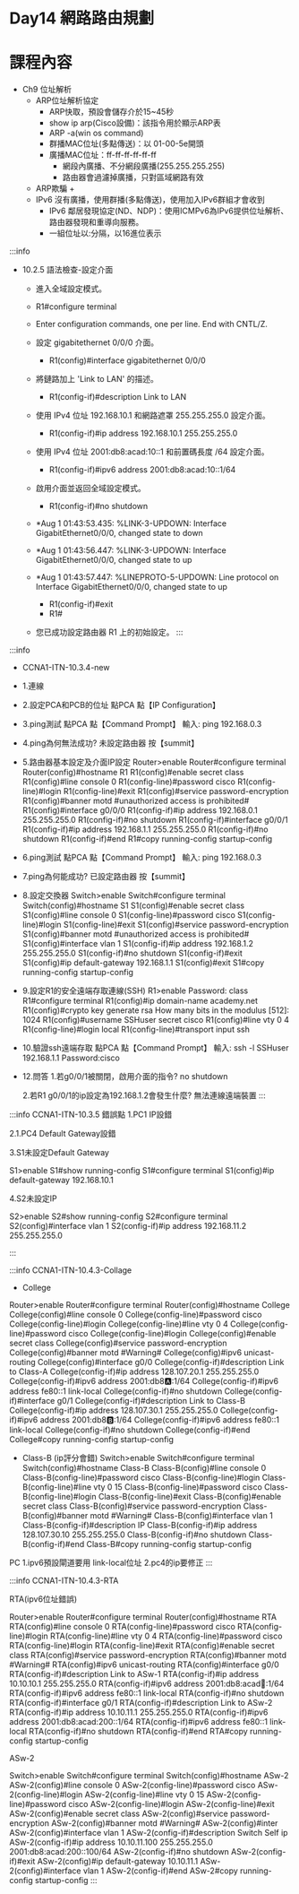 # Day14 網路路由規劃

# 課程內容
+ Ch9 位址解析
    + ARP位址解析協定
        + ARP快取，預設會儲存介於15~45秒
        + show ip arp(Cisco設備)：該指令用於顯示ARP表
        + ARP -a(win os command)
        + 群播MAC位址(多點傳送)：以 01-00-5e開頭
        + 廣播MAC位址：ff-ff-ff-ff-ff-ff
            + 網段內廣播、不分網段廣播(255.255.255.255)
            + 路由器會過濾掉廣播，只對區域網路有效
    + ARP欺騙
        + 
    + IPv6 沒有廣播，使用群播(多點傳送)，使用加入IPv6群組才會收到
        + IPv6 鄰居發現協定(ND、NDP)：使用ICMPv6為IPv6提供位址解析、路由器發現和重導向服務。
        + 一組位址以:分隔，以16進位表示


:::info
+ 10.2.5 語法檢查-設定介面
    + 進入全域設定模式。
    + R1#configure terminal
    + Enter configuration commands, one per line. End with CNTL/Z.
    + 設定 gigabitethernet 0/0/0 介面。
        + R1(config)#interface gigabitethernet 0/0/0

    + 將鏈路加上 'Link to LAN' 的描述。
        + R1(config-if)#description Link to LAN

    + 使用 IPv4 位址 192.168.10.1 和網路遮罩 255.255.255.0 設定介面。
        + R1(config-if)#ip address 192.168.10.1 255.255.255.0

    + 使用 IPv4 位址 2001:db8:acad:10::1 和前置碼長度 /64 設定介面。
        + R1(config-if)#ipv6 address 2001:db8:acad:10::1/64
    + 啟用介面並返回全域設定模式。
        + R1(config-if)#no shutdown

    + \*Aug 1 01:43:53.435: %LINK-3-UPDOWN: Interface GigabitEthernet0/0/0, changed state to down
    + \*Aug 1 01:43:56.447: %LINK-3-UPDOWN: Interface GigabitEthernet0/0/0, changed state to up
    + \*Aug 1 01:43:57.447: %LINEPROTO-5-UPDOWN: Line protocol on Interface GigabitEthernet0/0/0, changed state to up
        + R1(config-if)#exit
        + R1#
    + 您已成功設定路由器 R1 上的初始設定。
:::

:::info
+ CCNA1-ITN-10.3.4-new

+ 1.連線
+ 2.設定PCA和PCB的位址
  點PCA
  點【IP Configuration】
+ 3.ping測試
  點PCA
  點【Command Prompt】
  輸入:
    ping 192.168.0.3
+ 4.ping為何無法成功?
  未設定路由器
  按【summit】
+ 5.路由器基本設定及介面IP設定
Router>enable
Router#configure terminal 
Router(config)#hostname R1
R1(config)#enable secret class
R1(config)#line console 0
R1(config-line)#password cisco
R1(config-line)#login
R1(config-line)#exit
R1(config)#service password-encryption 
R1(config)#banner motd #unauthorized access is prohibited#
R1(config)#interface g0/0/0
R1(config-if)#ip address 192.168.0.1 255.255.255.0
R1(config-if)#no shutdown 
R1(config-if)#interface g0/0/1
R1(config-if)#ip address 192.168.1.1 255.255.255.0
R1(config-if)#no shutdown 
R1(config-if)#end
R1#copy running-config startup-config 
+ 6.ping測試
  點PCA
  點【Command Prompt】
  輸入:
    ping 192.168.0.3

+ 7.ping為何能成功?
  已設定路由器
  按【summit】

+ 8.設定交換器
Switch>enable 
Switch#configure terminal 
Switch(config)#hostname S1
S1(config)#enable secret class
S1(config)#line console 0
S1(config-line)#password cisco
S1(config-line)#login
S1(config-line)#exit
S1(config)#service password-encryption 
S1(config)#banner motd #unauthorized access is prohibited#
S1(config)#interface vlan 1
S1(config-if)#ip address 192.168.1.2 255.255.255.0
S1(config-if)#no shutdown 
S1(config-if)#exit
S1(config)#ip default-gateway 192.168.1.1
S1(config)#exit
S1#copy running-config startup-config 
+ 9.設定R1的安全遠端存取連線(SSH)
R1>enable 
Password:       class
R1#configure terminal 
R1(config)#ip domain-name academy.net
R1(config)#crypto key generate rsa
How many bits in the modulus [512]: 1024
R1(config)#username SSHuser secret cisco
R1(config)#line vty 0 4
R1(config-line)#login local
R1(config-line)#transport input ssh

+ 10.驗證ssh遠端存取
  點PCA
  點【Command Prompt】
  輸入:
    ssh -l SSHuser 192.168.1.1
    Password:cisco

+ 12.問答
  1.若g0/0/1被關閉，啟用介面的指令?
    no shutdown

  2.若R1 g0/0/1的ip設定為192.168.1.2會發生什麼?
    無法連線遠端裝置
:::

:::info
CCNA1-ITN-10.3.5
錯誤點
1.PC1 IP設錯

2.1.PC4 Default Gateway設錯

3.S1未設定Default Gateway

S1>enable 
S1#show running-config
S1#configure terminal 
S1(config)#ip default-gateway 192.168.10.1

4.S2未設定IP

S2>enable
S2#show running-config 
S2#configure terminal
S2(config)#interface vlan 1
S2(config-if)#ip address 192.168.11.2 255.255.255.0

:::

:::info
CCNA1-ITN-10.4.3-Collage
+ College

Router>enable 
Router#configure terminal 
Router(config)#hostname College
College(config)#line console 0
College(config-line)#password cisco
College(config-line)#login
College(config-line)#line vty 0 4
College(config-line)#password cisco
College(config-line)#login
College(config)#enable secret class
College(config)#service password-encryption 
College(config)#banner motd #Warning#
College(config)#ipv6 unicast-routing 
College(config)#interface g0/0
College(config-if)#description Link to Class-A
College(config-if)#ip address 128.107.20.1 255.255.255.0
College(config-if)#ipv6 address 2001:db8:a::1/64
College(config-if)#ipv6 address fe80::1 link-local 
College(config-if)#no shutdown 
College(config-if)#interface g0/1
College(config-if)#description Link to Class-B
College(config-if)#ip address 128.107.30.1 255.255.255.0
College(config-if)#ipv6 address 2001:db8:b::1/64
College(config-if)#ipv6 address fe80::1 link-local 
College(config-if)#no shutdown 
College(config-if)#end
College#copy running-config startup-config 


+ Class-B (ip評分會錯)
Switch>enable 
Switch#configure terminal 
Switch(config)#hostname Class-B
Class-B(config)#line console 0
Class-B(config-line)#password cisco
Class-B(config-line)#login
Class-B(config-line)#line vty 0 15
Class-B(config-line)#password cisco
Class-B(config-line)#login
Class-B(config-line)#exit
Class-B(config)#enable secret class
Class-B(config)#service password-encryption 
Class-B(config)#banner motd #Warning#
Class-B(config)#interface vlan 1
Class-B(config-if)#description IP
Class-B(config-if)#ip address 128.107.30.10 255.255.255.0
Class-B(config-if)#no shutdown 
Class-B(config-if)#end
Class-B#copy running-config startup-config 


PC
1.ipv6預設閘道要用 link-local位址
2.pc4的ip要修正
:::

:::info
CCNA1-ITN-10.4.3-RTA

RTA(ipv6位址錯誤)

Router>enable 
Router#configure terminal
Router(config)#hostname RTA
RTA(config)#line console 0
RTA(config-line)#password cisco
RTA(config-line)#login
RTA(config-line)#line vty 0 4
RTA(config-line)#password cisco
RTA(config-line)#login
RTA(config-line)#exit
RTA(config)#enable secret class
RTA(config)#service password-encryption 
RTA(config)#banner motd #Warning#
RTA(config)#ipv6 unicast-routing 
RTA(config)#interface g0/0
RTA(config-if)#description Link to ASw-1
RTA(config-if)#ip address 10.10.10.1 255.255.255.0
RTA(config-if)#ipv6 address 2001:db8:acad:100::1/64
RTA(config-if)#ipv6 address fe80::1 link-local 
RTA(config-if)#no shutdown 
RTA(config-if)#interface g0/1
RTA(config-if)#description Link to ASw-2
RTA(config-if)#ip address 10.10.11.1 255.255.255.0
RTA(config-if)#ipv6 address 2001:db8:acad:200::1/64
RTA(config-if)#ipv6 address fe80::1 link-local 
RTA(config-if)#no shutdown
RTA(config-if)#end
RTA#copy running-config startup-config 


ASw-2

Switch>enable 
Switch#configure terminal 
Switch(config)#hostname ASw-2
ASw-2(config)#line console 0
ASw-2(config-line)#password cisco
ASw-2(config-line)#login
ASw-2(config-line)#line vty 0 15
ASw-2(config-line)#password cisco
ASw-2(config-line)#login
ASw-2(config-line)#exit
ASw-2(config)#enable secret class
ASw-2(config)#service password-encryption 
ASw-2(config)#banner motd #Warning#
ASw-2(config)#inter
ASw-2(config)#interface vlan 1
ASw-2(config-if)#description Switch Self ip
ASw-2(config-if)#ip address 10.10.11.100 255.255.255.0
2001:db8:acad:200::100/64
ASw-2(config-if)#no shutdown 
ASw-2(config-if)#exit
ASw-2(config)#ip default-gateway 10.10.11.1
ASw-2(config)#interface vlan 1
ASw-2(config-if)#end
ASw-2#copy running-config startup-config
:::


